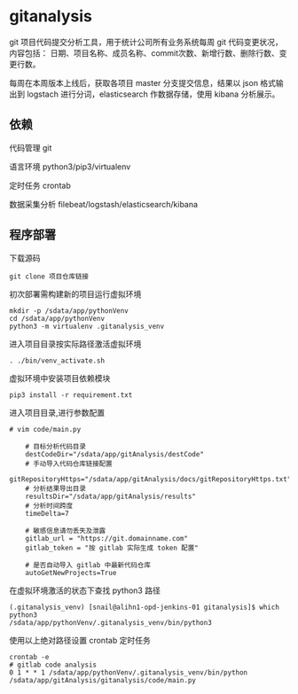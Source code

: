 # gitanalysis
git 项目代码提交分析工具，用于统计公司所有业务系统每周 git 代码变更状况，内容包括： 日期、项目名称、成员名称、commit次数、新增行数、删除行数、变更行数。</br>

每周在本周版本上线后，获取各项目 master 分支提交信息，结果以 json 格式输出到 logstach 进行分词，elasticsearch 作数据存储，使用 kibana 分析展示。</br>

## 依赖
代码管理 git</br>

语言环境 python3/pip3/virtualenv</br>

定时任务 crontab</br>

数据采集分析 filebeat/logstash/elasticsearch/kibana</br>

## 程序部署
下载源码
```
git clone 项目仓库链接
```
初次部署需构建新的项目运行虚拟环境
```
mkdir -p /sdata/app/pythonVenv
cd /sdata/app/pythonVenv
python3 -m virtualenv .gitanalysis_venv
```
进入项目目录按实际路径激活虚拟环境
```
. ./bin/venv_activate.sh
```
虚拟环境中安装项目依赖模块
```
pip3 install -r requirement.txt
```
进入项目目录,进行参数配置
```
# vim code/main.py

    # 目标分析代码目录
    destCodeDir="/sdata/app/gitAnalysis/destCode"
    # 手动导入代码仓库链接配置
    gitRepositoryHttps="/sdata/app/gitAnalysis/docs/gitRepositoryHttps.txt"
    # 分析结果导出目录
    resultsDir="/sdata/app/gitAnalysis/results"
    # 分析时间跨度
    timeDelta=7

    # 敏感信息请勿丢失及泄露
    gitlab_url = "https://git.domainname.com"
    gitlab_token = "按 gitlab 实际生成 token 配置"

    # 是否自动导入 gitlab 中最新代码仓库
    autoGetNewProjects=True

```
在虚拟环境激活的状态下查找 python3 路径
```
(.gitanalysis_venv) [snail@alihn1-opd-jenkins-01 gitanalysis]$ which python3
/sdata/app/pythonVenv/.gitanalysis_venv/bin/python3
```
使用以上绝对路径设置 crontab 定时任务
```
crontab -e
# gitlab code analysis
0 1 * * 1 /sdata/app/pythonVenv/.gitanalysis_venv/bin/python /sdata/app/gitAnalysis/gitanalysis/code/main.py
```
